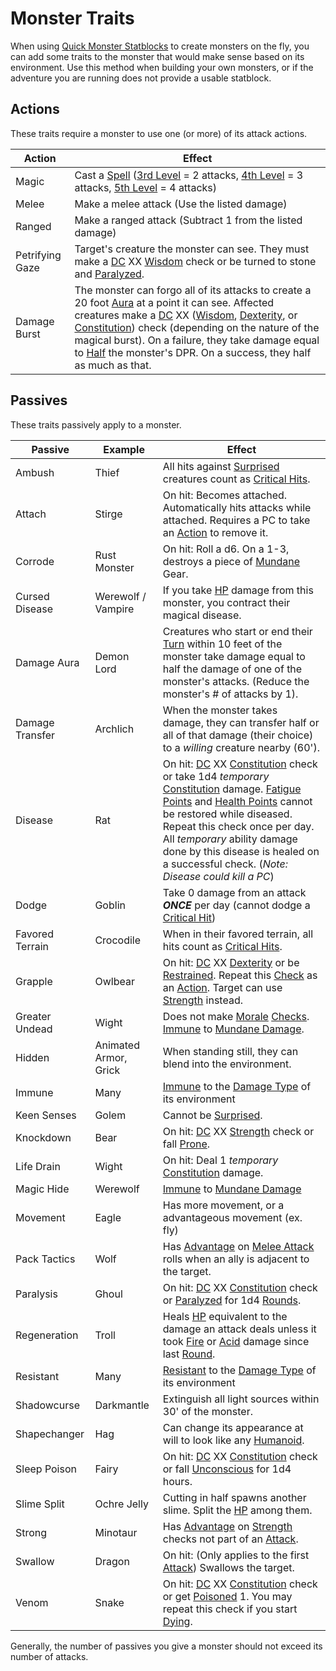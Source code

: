 # Monster Traits

When using [Quick Monster Statblocks](Quick%20Monster%20Statblocks.md) to create monsters on the fly, you can add some traits to the monster that would make sense based on its environment. Use this method when building your own monsters, or if the adventure you are running does not provide a usable statblock.

## Actions

These traits require a monster to use one (or more) of its attack actions.

| Action          | Effect                                                                                                                                                                                                                                                                                                                                                                                                                                                                                                                                                                                                                                                    |
| --------------- | --------------------------------------------------------------------------------------------------------------------------------------------------------------------------------------------------------------------------------------------------------------------------------------------------------------------------------------------------------------------------------------------------------------------------------------------------------------------------------------------------------------------------------------------------------------------------------------------------------------------------------------------------------- |
| Magic           | Cast a [Spell](../../Magic/Spellcasting/Spells.md) ([3rd Level](../../Magic/Spells/Spells%20by%20Level/Level%203/3rd%20Level%20Spells.md) = 2 attacks, [4th Level](../../Magic/Spells/Spells%20by%20Level/Level%204/4th%20Level%20Spells.md) = 3 attacks, [5th Level](../../Magic/Spells/Spells%20by%20Level/Level%205/5th%20Level%20Spells.md) = 4 attacks)                                                                                                                                                                                                                                                                                              |
| Melee           | Make a melee attack (Use the listed damage)                                                                                                                                                                                                                                                                                                                                                                                                                                                                                                                                                                                                               |
| Ranged          | Make a ranged attack (Subtract 1 from the listed damage)                                                                                                                                                                                                                                                                                                                                                                                                                                                                                                                                                                                                  |
| Petrifying Gaze | Target's creature the monster can see. They must make a [DC](../../Game%20Procedures/DC.md) XX [Wisdom](../../Player%20Characters/Chosen%20Statistics/Wisdom.md) check or be turned to stone and [Paralyzed](../../Conditions/Paralyzed.md).                                                                                                                                                                                                                                                                                                                                                                                                              |
| Damage Burst    | The monster can forgo all of its attacks to create a 20 foot [Aura](../../Magic/Spells/Areas%20of%20Effect/Aura.md) at a point it can see. Affected creatures make a [DC](../../Game%20Procedures/DC.md) XX ([Wisdom](../../Player%20Characters/Chosen%20Statistics/Wisdom.md), [Dexterity](../../Player%20Characters/Chosen%20Statistics/Dexterity.md), or [Constitution](../../Player%20Characters/Chosen%20Statistics/Constitution.md)) check (depending on the nature of the magical burst). On a failure, they take damage equal to [Half](../../Game%20Procedures/Half.md#Halving) the monster's DPR. On a success, they half as much as that. |

## Passives

These traits passively apply to a monster.

| Passive         | Example               | Effect                                                                                                                                                                                                                                                                                                                                                                                                                                                                                                                                                                                                                 |
| --------------- | --------------------- | ---------------------------------------------------------------------------------------------------------------------------------------------------------------------------------------------------------------------------------------------------------------------------------------------------------------------------------------------------------------------------------------------------------------------------------------------------------------------------------------------------------------------------------------------------------------------------------------------------------------------- |
| Ambush          | Thief                 | All hits against [Surprised](../../Conditions/Surprised.md) creatures count as [Critical Hits](../../Game%20Procedures/Dice%20Rolls/Critical%20Hit.md).                                                                                                                                                                                                                                                                                                                                                                                                                                                                |
| Attach          | Stirge                | On hit: Becomes attached. Automatically hits attacks while attached. Requires a PC to take an [Action](../../Game%20Procedures/Action.md) to remove it.                                                                                                                                                                                                                                                                                                                                                                                                                                                                |
| Corrode         | Rust Monster          | On hit: Roll a d6. On a 1-3, destroys a piece of [Mundane](../../Items/Material%20Properties/Mundane%20Property.md) Gear.                                                                                                                                                                                                                                                                                                                                                                                                                                                                                              |
| Cursed Disease  | Werewolf / Vampire    | If you take [HP](../../Player%20Characters/Derived%20Statistics/Health%20Points.md) damage from this monster, you contract their magical disease.                                                                                                                                                                                                                                                                                                                                                                                                                                                                      |
| Damage Aura     | Demon Lord            | Creatures who start or end their [Turn](../../Game%20Procedures/Turn.md) within 10 feet of the monster take damage equal to half the damage of one of the monster's attacks. (Reduce the monster's # of attacks by 1).                                                                                                                                                                                                                                                                                                                                                                                                 |
| Damage Transfer | Archlich              | When the monster takes damage, they can transfer half or all of that damage (their choice) to a *willing* creature nearby (60').                                                                                                                                                                                                                                                                                                                                                                                                                                                                                       |
| Disease         | Rat                   | On hit: [DC](../../Game%20Procedures/DC.md) XX [Constitution](../../Player%20Characters/Chosen%20Statistics/Constitution.md) check or take 1d4 *temporary* [Constitution](../../Player%20Characters/Chosen%20Statistics/Constitution.md) damage. [Fatigue Points](../../Player%20Characters/Derived%20Statistics/Fatigue%20Points.md) and [Health Points](../../Player%20Characters/Derived%20Statistics/Health%20Points.md) cannot be restored while diseased. Repeat this check once per day. All *temporary* ability damage done by this disease is healed on a successful check. (*Note: Disease could kill a PC*) |
| Dodge           | Goblin                | Take 0 damage from an attack ***ONCE*** per day (cannot dodge a [Critical Hit](../../Game%20Procedures/Dice%20Rolls/Critical%20Hit.md))                                                                                                                                                                                                                                                                                                                                                                                                                                                                                |
| Favored Terrain | Crocodile             | When in their favored terrain, all hits count as [Critical Hits](../../Game%20Procedures/Dice%20Rolls/Critical%20Hit.md).                                                                                                                                                                                                                                                                                                                                                                                                                                                                                              |
| Grapple         | Owlbear               | On hit: [DC](../../Game%20Procedures/DC.md) XX [Dexterity](../../Player%20Characters/Chosen%20Statistics/Dexterity.md) or be [Restrained](../../Conditions/Restrained.md). Repeat this [Check](../../Game%20Procedures/Check.md) as an [Action](../../Game%20Procedures/Action.md). Target can use [Strength](../../Player%20Characters/Chosen%20Statistics/Strength.md) instead.                                                                                                                                                                                                                                      |
| Greater Undead  | Wight                 | Does not make [Morale](../../../Social%20Systems/Morale%20System.md#Morale) [Checks](../../../Game%20Procedures/Check.md). [Immune](../../../Conditions/Immune.md) to [Mundane Damage](../../../Damage%20Types/Mundane%20Damage.md).                                                                                                                                                                                                                                                                                                                                                                                   |
| Hidden          | Animated Armor, Grick | When standing still, they can blend into the environment.                                                                                                                                                                                                                                                                                                                                                                                                                                                                                                                                                              |
| Immune          | Many                  | [Immune](../../Conditions/Immune.md) to the [Damage Type](../../Damage%20Types/!Damage%20Types.md) of its environment                                                                                                                                                                                                                                                                                                                                                                                                                                                                                                  |
| Keen Senses     | Golem                 | Cannot be [Surprised](../../Conditions/Surprised.md).                                                                                                                                                                                                                                                                                                                                                                                                                                                                                                                                                                  |
| Knockdown       | Bear                  | On hit: [DC](../../Game%20Procedures/DC.md) XX [Strength](../../Player%20Characters/Chosen%20Statistics/Strength.md) check or fall [Prone](../../Conditions/Prone.md).                                                                                                                                                                                                                                                                                                                                                                                                                                                 |
| Life Drain      | Wight                 | On hit: Deal 1 *temporary* [Constitution](../../Player%20Characters/Chosen%20Statistics/Constitution.md) damage.                                                                                                                                                                                                                                                                                                                                                                                                                                                                                                       |
| Magic Hide      | Werewolf              | [Immune](../../Conditions/Immune.md) to [Mundane Damage](../../Damage%20Types/Mundane%20Damage.md)                                                                                                                                                                                                                                                                                                                                                                                                                                                                                                                     |
| Movement        | Eagle                 | Has more movement, or a advantageous movement (ex. fly)                                                                                                                                                                                                                                                                                                                                                                                                                                                                                                                                                                |
| Pack Tactics    | Wolf                  | Has [Advantage](../../../Game%20Procedures/Dice%20Rolls/Advantage.md) on [Melee Attack](../../../Game%20Procedures/Melee%20Attack.md) rolls when an ally is adjacent to the target.                                                                                                                                                                                                                                                                                                                                                                                                                                    |
| Paralysis       | Ghoul                 | On hit: [DC](../../Game%20Procedures/DC.md) XX [Constitution](../../Player%20Characters/Chosen%20Statistics/Constitution.md) check or [Paralyzed](../../Conditions/Paralyzed.md) for 1d4 [Rounds](../../Game%20Procedures/Round.md).                                                                                                                                                                                                                                                                                                                                                                                   |
| Regeneration    | Troll                 | Heals [HP](../../Player%20Characters/Derived%20Statistics/Health%20Points.md) equivalent to the damage an attack deals unless it took [Fire](../../Magic/Spells/Spell%20Domains/Fire.md) or [Acid](../../Damage%20Types/Acid.md) damage since last [Round](../../Game%20Procedures/Round.md).                                                                                                                                                                                                                                                                                                                          |
| Resistant       | Many                  | [Resistant](../../Conditions/Resistant.md) to the [Damage Type](../../Damage%20Types/!Damage%20Types.md) of its environment                                                                                                                                                                                                                                                                                                                                                                                                                                                                                            |
| Shadowcurse     | Darkmantle            | Extinguish all light sources within 30' of the monster.                                                                                                                                                                                                                                                                                                                                                                                                                                                                                                                                                                |
| Shapechanger    | Hag                   | Can change its appearance at will to look like any [Humanoid](Creature%20Types/Humanoid.md).                                                                                                                                                                                                                                                                                                                                                                                                                                                                                                                           |
| Sleep Poison    | Fairy                 | On hit: [DC](../../Game%20Procedures/DC.md) XX [Constitution](../../Player%20Characters/Chosen%20Statistics/Constitution.md) check or fall [Unconscious](../../Conditions/Unconscious.md) for 1d4 hours.                                                                                                                                                                                                                                                                                                                                                                                                               |
| Slime Split     | Ochre Jelly           | Cutting in half spawns another slime. Split the [HP](../../Player%20Characters/Derived%20Statistics/Health%20Points.md) among them.                                                                                                                                                                                                                                                                                                                                                                                                                                                                                    |
| Strong          | Minotaur              | Has [Advantage](../../Game%20Procedures/Dice%20Rolls/Advantage.md) on [Strength](../../Player%20Characters/Chosen%20Statistics/Strength.md) checks not part of an [Attack](../../Game%20Procedures/Attack.md).                                                                                                                                                                                                                                                                                                                                                                                                         |
| Swallow         | Dragon                | On hit: (Only applies to the first [Attack](../../Game%20Procedures/Attack.md)) Swallows the target.                                                                                                                                                                                                                                                                                                                                                                                                                                                                                                                   |
| Venom           | Snake                 | On hit: [DC](../../Game%20Procedures/DC.md) XX [Constitution](../../Player%20Characters/Chosen%20Statistics/Constitution.md) check or get [Poisoned](../../Conditions/Poisoned.md) 1. You may repeat this check if you start [Dying](../../Conditions/Dying.md).                                                                                                                                                                                                                                                                                                                                                       |

Generally, the number of passives you give a monster should not exceed its number of attacks.
